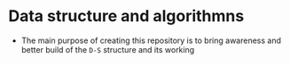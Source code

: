 # Data structure and algorithmns 
- The main purpose of creating this repository is to bring awareness and better build of the `D-S` structure and its working 
   